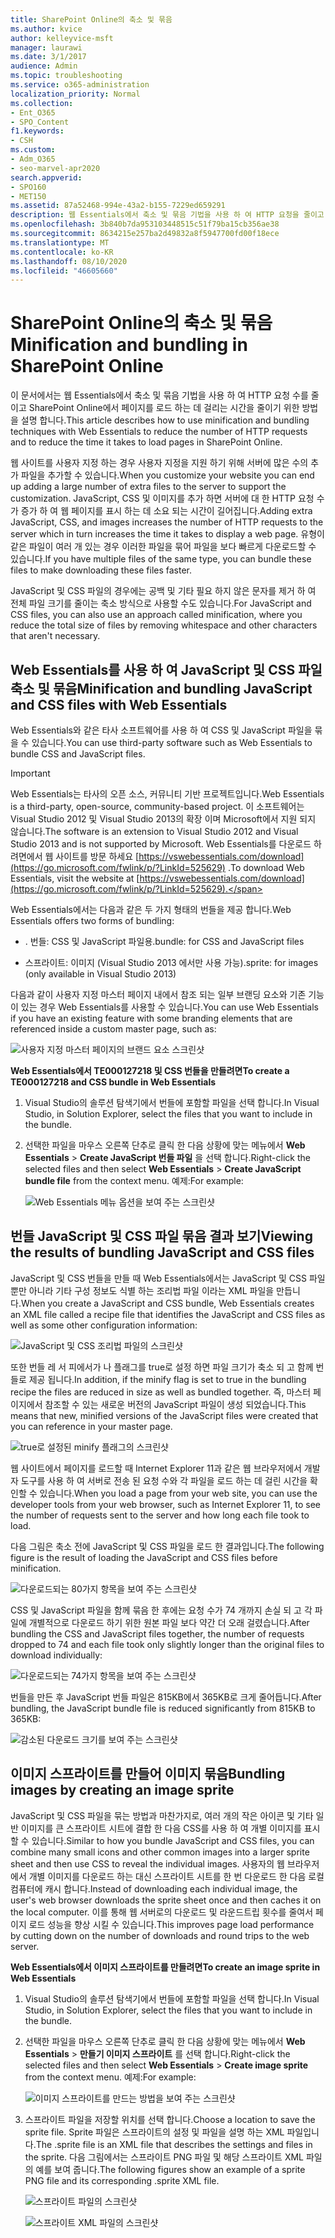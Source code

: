 ```yaml
---
title: SharePoint Online의 축소 및 묶음
ms.author: kvice
author: kelleyvice-msft
manager: laurawi
ms.date: 3/1/2017
audience: Admin
ms.topic: troubleshooting
ms.service: o365-administration
localization_priority: Normal
ms.collection:
- Ent_O365
- SPO_Content
f1.keywords:
- CSH
ms.custom:
- Adm_O365
- seo-marvel-apr2020
search.appverid:
- SPO160
- MET150
ms.assetid: 87a52468-994e-43a2-b155-7229ed659291
description: 웹 Essentials에서 축소 및 묶음 기법을 사용 하 여 HTTP 요청을 줄이고 SharePoint Online에서 페이지를 로드 하는 데 걸리는 시간을 줄이는 방법에 대해 알아봅니다.
ms.openlocfilehash: 3b840b7da953103448515c51f79ba15cb356ae38
ms.sourcegitcommit: 8634215e257ba2d49832a8f5947700fd00f18ece
ms.translationtype: MT
ms.contentlocale: ko-KR
ms.lasthandoff: 08/10/2020
ms.locfileid: "46605660"
---
```

# <a name="minification-and-bundling-in-sharepoint-online"></a><span data-ttu-id="77705-103">SharePoint Online의 축소 및 묶음</span><span class="sxs-lookup"><span data-stu-id="77705-103">Minification and bundling in SharePoint Online</span></span>

<span data-ttu-id="77705-104">이 문서에서는 웹 Essentials에서 축소 및 묶음 기법을 사용 하 여 HTTP 요청 수를 줄이고 SharePoint Online에서 페이지를 로드 하는 데 걸리는 시간을 줄이기 위한 방법을 설명 합니다.</span><span class="sxs-lookup"><span data-stu-id="77705-104">This article describes how to use minification and bundling techniques with Web Essentials to reduce the number of HTTP requests and to reduce the time it takes to load pages in SharePoint Online.</span></span>
  
<span data-ttu-id="77705-105">웹 사이트를 사용자 지정 하는 경우 사용자 지정을 지원 하기 위해 서버에 많은 수의 추가 파일을 추가할 수 있습니다.</span><span class="sxs-lookup"><span data-stu-id="77705-105">When you customize your website you can end up adding a large number of extra files to the server to support the customization.</span></span> <span data-ttu-id="77705-106">JavaScript, CSS 및 이미지를 추가 하면 서버에 대 한 HTTP 요청 수가 증가 하 여 웹 페이지를 표시 하는 데 소요 되는 시간이 길어집니다.</span><span class="sxs-lookup"><span data-stu-id="77705-106">Adding extra JavaScript, CSS, and images increases the number of HTTP requests to the server which in turn increases the time it takes to display a web page.</span></span> <span data-ttu-id="77705-107">유형이 같은 파일이 여러 개 있는 경우 이러한 파일을 묶어 파일을 보다 빠르게 다운로드할 수 있습니다.</span><span class="sxs-lookup"><span data-stu-id="77705-107">If you have multiple files of the same type, you can bundle these files to make downloading these files faster.</span></span>
  
<span data-ttu-id="77705-108">JavaScript 및 CSS 파일의 경우에는 공백 및 기타 필요 하지 않은 문자를 제거 하 여 전체 파일 크기를 줄이는 축소 방식으로 사용할 수도 있습니다.</span><span class="sxs-lookup"><span data-stu-id="77705-108">For JavaScript and CSS files, you can also use an approach called minification, where you reduce the total size of files by removing whitespace and other characters that aren't necessary.</span></span>
  
## <a name="minification-and-bundling-javascript-and-css-files-with-web-essentials"></a><span data-ttu-id="77705-109">Web Essentials를 사용 하 여 JavaScript 및 CSS 파일 축소 및 묶음</span><span class="sxs-lookup"><span data-stu-id="77705-109">Minification and bundling JavaScript and CSS files with Web Essentials</span></span>

<span data-ttu-id="77705-110">Web Essentials와 같은 타사 소프트웨어를 사용 하 여 CSS 및 JavaScript 파일을 묶을 수 있습니다.</span><span class="sxs-lookup"><span data-stu-id="77705-110">You can use third-party software such as Web Essentials to bundle CSS and JavaScript files.</span></span>
  
> [!IMPORTANT]
> <span data-ttu-id="77705-111">Web Essentials는 타사의 오픈 소스, 커뮤니티 기반 프로젝트입니다.</span><span class="sxs-lookup"><span data-stu-id="77705-111">Web Essentials is a third-party, open-source, community-based project.</span></span> <span data-ttu-id="77705-112">이 소프트웨어는 Visual Studio 2012 및 Visual Studio 2013의 확장 이며 Microsoft에서 지원 되지 않습니다.</span><span class="sxs-lookup"><span data-stu-id="77705-112">The software is an extension to Visual Studio 2012 and Visual Studio 2013 and is not supported by Microsoft.</span></span> <span data-ttu-id="77705-113">Web Essentials를 다운로드 하려면에서 웹 사이트를 방문 하세요 [https://vswebessentials.com/download](https://go.microsoft.com/fwlink/p/?LinkId=525629) .</span><span class="sxs-lookup"><span data-stu-id="77705-113">To download Web Essentials, visit the website at [https://vswebessentials.com/download](https://go.microsoft.com/fwlink/p/?LinkId=525629).</span></span> 
  
<span data-ttu-id="77705-114">Web Essentials에서는 다음과 같은 두 가지 형태의 번들을 제공 합니다.</span><span class="sxs-lookup"><span data-stu-id="77705-114">Web Essentials offers two forms of bundling:</span></span>
  
- <span data-ttu-id="77705-115">. 번들: CSS 및 JavaScript 파일용</span><span class="sxs-lookup"><span data-stu-id="77705-115">.bundle: for CSS and JavaScript files</span></span>
    
- <span data-ttu-id="77705-116">스프라이트: 이미지 (Visual Studio 2013 에서만 사용 가능)</span><span class="sxs-lookup"><span data-stu-id="77705-116">.sprite: for images (only available in Visual Studio 2013)</span></span>
    
<span data-ttu-id="77705-117">다음과 같이 사용자 지정 마스터 페이지 내에서 참조 되는 일부 브랜딩 요소와 기존 기능이 있는 경우 Web Essentials를 사용할 수 있습니다.</span><span class="sxs-lookup"><span data-stu-id="77705-117">You can use Web Essentials if you have an existing feature with some branding elements that are referenced inside a custom master page, such as:</span></span>
  
![사용자 지정 마스터 페이지의 브랜드 요소 스크린샷](media/3a6eba36-973d-482b-8556-a9394b8ba19f.png)
  
 <span data-ttu-id="77705-119">**Web Essentials에서 TE000127218 및 CSS 번들을 만들려면**</span><span class="sxs-lookup"><span data-stu-id="77705-119">**To create a TE000127218 and CSS bundle in Web Essentials**</span></span>
  
1. <span data-ttu-id="77705-120">Visual Studio의 솔루션 탐색기에서 번들에 포함할 파일을 선택 합니다.</span><span class="sxs-lookup"><span data-stu-id="77705-120">In Visual Studio, in Solution Explorer, select the files that you want to include in the bundle.</span></span>
    
2. <span data-ttu-id="77705-121">선택한 파일을 마우스 오른쪽 단추로 클릭 한 다음 상황에 맞는 메뉴에서 **Web Essentials** \> **Create JavaScript 번들 파일** 을 선택 합니다.</span><span class="sxs-lookup"><span data-stu-id="77705-121">Right-click the selected files and then select **Web Essentials** \> **Create JavaScript bundle file** from the context menu.</span></span> <span data-ttu-id="77705-122">예제:</span><span class="sxs-lookup"><span data-stu-id="77705-122">For example:</span></span> 
    
    ![Web Essentials 메뉴 옵션을 보여 주는 스크린샷](media/41aac84c-4538-4f78-b454-46e651f868a3.png)
  
## <a name="viewing-the-results-of-bundling-javascript-and-css-files"></a><span data-ttu-id="77705-124">번들 JavaScript 및 CSS 파일 묶음 결과 보기</span><span class="sxs-lookup"><span data-stu-id="77705-124">Viewing the results of bundling JavaScript and CSS files</span></span>

<span data-ttu-id="77705-125">JavaScript 및 CSS 번들을 만들 때 Web Essentials에서는 JavaScript 및 CSS 파일 뿐만 아니라 기타 구성 정보도 식별 하는 조리법 파일 이라는 XML 파일을 만듭니다.</span><span class="sxs-lookup"><span data-stu-id="77705-125">When you create a JavaScript and CSS bundle, Web Essentials creates an XML file called a recipe file that identifies the JavaScript and CSS files as well as some other configuration information:</span></span> 
  
![JavaScript 및 CSS 조리법 파일의 스크린샷](media/7ba891f8-52d8-467b-a0f6-b062dd1137a4.png)
  
<span data-ttu-id="77705-127">또한 번들 레 서 피에서가 나 플래그를 true로 설정 하면 파일 크기가 축소 되 고 함께 번들로 제공 됩니다.</span><span class="sxs-lookup"><span data-stu-id="77705-127">In addition, if the minify flag is set to true in the bundling recipe the files are reduced in size as well as bundled together.</span></span> <span data-ttu-id="77705-128">즉, 마스터 페이지에서 참조할 수 있는 새로운 버전의 JavaScript 파일이 생성 되었습니다.</span><span class="sxs-lookup"><span data-stu-id="77705-128">This means that new, minified versions of the JavaScript files were created that you can reference in your master page.</span></span>
  
![true로 설정된 minify 플래그의 스크린샷](media/50523af2-6412-4117-ac3d-5bd26f6d562e.png)
  
<span data-ttu-id="77705-130">웹 사이트에서 페이지를 로드할 때 Internet Explorer 11과 같은 웹 브라우저에서 개발자 도구를 사용 하 여 서버로 전송 된 요청 수와 각 파일을 로드 하는 데 걸린 시간을 확인할 수 있습니다.</span><span class="sxs-lookup"><span data-stu-id="77705-130">When you load a page from your web site, you can use the developer tools from your web browser, such as Internet Explorer 11, to see the number of requests sent to the server and how long each file took to load.</span></span>
  
<span data-ttu-id="77705-131">다음 그림은 축소 전에 JavaScript 및 CSS 파일을 로드 한 결과입니다.</span><span class="sxs-lookup"><span data-stu-id="77705-131">The following figure is the result of loading the JavaScript and CSS files before minification.</span></span>
  
![다운로드되는 80가지 항목을 보여 주는 스크린샷](media/e2df3912-1923-46e6-8cf2-3015a31554e1.png)
  
<span data-ttu-id="77705-133">CSS 및 JavaScript 파일을 함께 묶음 한 후에는 요청 수가 74 개까지 손실 되 고 각 파일에 개별적으로 다운로드 하기 위한 원본 파일 보다 약간 더 오래 걸렸습니다.</span><span class="sxs-lookup"><span data-stu-id="77705-133">After bundling the CSS and JavaScript files together, the number of requests dropped to 74 and each file took only slightly longer than the original files to download individually:</span></span>
  
![다운로드되는 74가지 항목을 보여 주는 스크린샷](media/686c4387-70e8-4a74-9d45-059f33a91184.png)
  
<span data-ttu-id="77705-135">번들을 만든 후 JavaScript 번들 파일은 815KB에서 365KB로 크게 줄어듭니다.</span><span class="sxs-lookup"><span data-stu-id="77705-135">After bundling, the JavaScript bundle file is reduced significantly from 815KB to 365KB:</span></span>
  
![감소된 다운로드 크기를 보여 주는 스크린샷](media/5e7dbd98-faff-4f68-b320-108fb252e395.png)
  
## <a name="bundling-images-by-creating-an-image-sprite"></a><span data-ttu-id="77705-137">이미지 스프라이트를 만들어 이미지 묶음</span><span class="sxs-lookup"><span data-stu-id="77705-137">Bundling images by creating an image sprite</span></span>

<span data-ttu-id="77705-138">JavaScript 및 CSS 파일을 묶는 방법과 마찬가지로, 여러 개의 작은 아이콘 및 기타 일반 이미지를 큰 스프라이트 시트에 결합 한 다음 CSS를 사용 하 여 개별 이미지를 표시할 수 있습니다.</span><span class="sxs-lookup"><span data-stu-id="77705-138">Similar to how you bundle JavaScript and CSS files, you can combine many small icons and other common images into a larger sprite sheet and then use CSS to reveal the individual images.</span></span> <span data-ttu-id="77705-139">사용자의 웹 브라우저에서 개별 이미지를 다운로드 하는 대신 스프라이트 시트를 한 번 다운로드 한 다음 로컬 컴퓨터에 캐시 합니다.</span><span class="sxs-lookup"><span data-stu-id="77705-139">Instead of downloading each individual image, the user's web browser downloads the sprite sheet once and then caches it on the local computer.</span></span> <span data-ttu-id="77705-140">이를 통해 웹 서버로의 다운로드 및 라운드트립 횟수를 줄여서 페이지 로드 성능을 향상 시킬 수 있습니다.</span><span class="sxs-lookup"><span data-stu-id="77705-140">This improves page load performance by cutting down on the number of downloads and round trips to the web server.</span></span>
  
 <span data-ttu-id="77705-141">**Web Essentials에서 이미지 스프라이트를 만들려면**</span><span class="sxs-lookup"><span data-stu-id="77705-141">**To create an image sprite in Web Essentials**</span></span>
  
1. <span data-ttu-id="77705-142">Visual Studio의 솔루션 탐색기에서 번들에 포함할 파일을 선택 합니다.</span><span class="sxs-lookup"><span data-stu-id="77705-142">In Visual Studio, in Solution Explorer, select the files that you want to include in the bundle.</span></span>
    
2. <span data-ttu-id="77705-143">선택한 파일을 마우스 오른쪽 단추로 클릭 한 다음 상황에 맞는 메뉴에서 **Web Essentials** \> **만들기 이미지 스프라이트** 를 선택 합니다.</span><span class="sxs-lookup"><span data-stu-id="77705-143">Right-click the selected files and then select **Web Essentials** \> **Create image sprite** from the context menu.</span></span> <span data-ttu-id="77705-144">예제:</span><span class="sxs-lookup"><span data-stu-id="77705-144">For example:</span></span> 
    
    ![이미지 스프라이트를 만드는 방법을 보여 주는 스크린샷](media/de0fe741-4ef7-4e3b-bafa-ef9f4822dac6.png)
  
3. <span data-ttu-id="77705-146">스프라이트 파일을 저장할 위치를 선택 합니다.</span><span class="sxs-lookup"><span data-stu-id="77705-146">Choose a location to save the sprite file.</span></span> <span data-ttu-id="77705-147">Sprite 파일은 스프라이트의 설정 및 파일을 설명 하는 XML 파일입니다.</span><span class="sxs-lookup"><span data-stu-id="77705-147">The .sprite file is an XML file that describes the settings and files in the sprite.</span></span> <span data-ttu-id="77705-148">다음 그림에서는 스프라이트 PNG 파일 및 해당 스프라이트 XML 파일의 예를 보여 줍니다.</span><span class="sxs-lookup"><span data-stu-id="77705-148">The following figures show an example of a sprite PNG file and its corresponding .sprite XML file.</span></span>
    
    ![스프라이트 파일의 스크린샷](media/0876bb2a-d1b9-4169-8e95-9c290d628d90.png)
  
    ![스프라이트 XML 파일의 스크린샷](media/d1f94776-280d-4d56-abb5-384f145d9989.png)
  

